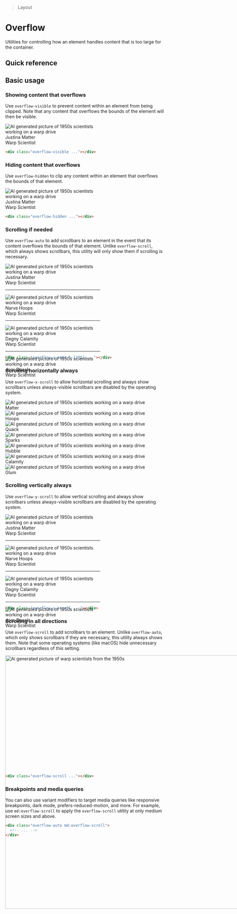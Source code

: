 > Layout

# Overflow

Utilities for controlling how an element handles content that is too large for the container.

## Quick reference

<qr-table />

## Basic usage

### Showing content that overflows
Use `overflow-visible` to prevent content within an element from being clipped. Note that any content that overflows the bounds of the element will then be visible.

<container>
  <div class="flex justify-center">
    <div class="relative">
      <div style="width:300px;" class="mx-auto pd-bg-white p-16 rounded pd-text-slate-500 dark:pd-bg-slate-800 dark:pd-text-slate-400">
       <div class="flex items-center overflow-visible">
          <img src="/classes/matter.jpg" class="absolute object-cover h-128 -ml-40 -my-32 rounded-full" alt="AI generated picture of 1950s scientists working on a warp drive" />
          <div class="pl-112">
            <div class="font-bold">Justina Matter</div>
            <span>Warp Scientist</span>
          </div>
        </div>
      </div>
    </div>
  </div>
</container>

```html
<div class="overflow-visible ..."></div>
```

### Hiding content that overflows
Use `overflow-hidden` to clip any content within an element that overflows the bounds of that element.

<container>
  <div class="flex justify-center">
    <div class="relative">
      <div style="width:300px;" class="relative overflow-hidden mx-auto pd-bg-white p-16 rounded pd-text-slate-500 dark:pd-bg-slate-800 dark:pd-text-slate-400">
       <div class="flex items-center ">
          <img src="/classes/matter.jpg" class="absolute object-cover h-128 -ml-40 -my-32 rounded-full" alt="AI generated picture of 1950s scientists working on a warp drive" />
          <div class="pl-112">
            <div class="font-bold">Justina Matter</div>
            <span>Warp Scientist</span>
          </div>
        </div>
      </div>
    </div>
  </div>
</container>

```html
<div class="overflow-hidden ..."></div>
```

### Scrolling if needed
Use `overflow-auto` to add scrollbars to an element in the event that its content overflows the bounds of that element. Unlike `overflow-scroll`, which always shows scrollbars, this utility will only show them if scrolling is necessary.

<container>
  <div class="flex justify-center">
    <div class="relative">
      <div style="width:300px;max-height:275px" class="relative overflow-auto mx-auto pd-bg-white p-16 rounded pd-text-slate-500 dark:pd-bg-slate-800 dark:pd-text-slate-400">
       <div class="flex items-center ">
          <img src="/classes/matter.jpg" class="object-cover h-48 mr-16 rounded-full" alt="AI generated picture of 1950s scientists working on a warp drive" />
          <div class="">
            <div class="font-bold">Justina Matter</div>
            <span>Warp Scientist</span>
          </div>
        </div>
        <hr class="-mx-16!" />
        <div class="flex items-center ">
          <img src="/classes/profile1.jpg" class="object-cover h-48 mr-16 rounded-full" alt="AI generated picture of 1950s scientists working on a warp drive" />
          <div class="">
            <div class="font-bold">Narve Hoops</div>
            <span>Warp Scientist</span>
          </div>
        </div>
        <hr class="-mx-16!" />
        <div class="flex items-center ">
          <img src="/classes/profile5.jpg" class="object-cover h-48 mr-16 rounded-full" alt="AI generated picture of 1950s scientists working on a warp drive" />
          <div class="">
            <div class="font-bold">Dagny Calamity</div>
            <span>Warp Scientist</span>
          </div>
        </div>
        <hr class="-mx-16!" />
        <div class="flex items-center ">
          <img src="/classes/profile2.jpg" class="object-cover h-48 mr-16 rounded-full" alt="AI generated picture of 1950s scientists working on a warp drive" />
          <div class="">
            <div class="font-bold">Joar Quack</div>
            <span>Warp Scientist</span>
          </div>
        </div>
      </div>
    </div>
  </div>
</container>

```html
<div class="overflow-y-auto h-[275] ..."></div>
```

### Scrolling horizontally always
Use `overflow-x-scroll` to allow horizontal scrolling and always show scrollbars unless always-visible scrollbars are disabled by the operating system.

<container>
  <div class="flex justify-center ">
    <div class="overflow-x-scroll mx-auto pd-bg-white p-16 rounded pd-text-slate-500 dark:pd-bg-slate-800 dark:pd-text-slate-400" style="max-width:520px">
      <div class="flex cols-6">
        <div class="flex-none py-24 px-12 first:pl-24 last:pr-24">
          <div class="flex flex-col items-center justify-center min-width-64 gap-8">
            <img src="/classes/matter.jpg" class="object-cover w-64 rounded-full" alt="AI generated picture of 1950s scientists working on a warp drive" />
            <div class="font-bold">Matter</div>
          </div>
        </div>
        <div class="flex-none py-24 px-12 first:pl-24 last:pr-24">
          <div class="flex flex-col items-center justify-center min-width-64 gap-8">
            <img src="/classes/profile1.jpg" class="object-cover w-64 rounded-full" alt="AI generated picture of 1950s scientists working on a warp drive" />
            <div class="font-bold">Hoops</div>
          </div>
        </div>
        <div class="flex-none py-24 px-12 first:pl-24 last:pr-24">
          <div class="flex flex-col items-center justify-center min-width-64 gap-8">
            <img src="/classes/profile2.jpg" class="object-cover w-64 rounded-full" alt="AI generated picture of 1950s scientists working on a warp drive" />
            <div class="font-bold">Quack</div>
          </div>
        </div>
        <div class="flex-none py-24 px-12 first:pl-24 last:pr-24">
          <div class="flex flex-col items-center justify-center min-width-64 gap-8">
            <img src="/classes/profile3.jpg" class="object-cover w-64 rounded-full" alt="AI generated picture of 1950s scientists working on a warp drive" />
            <div class="font-bold">Sparks</div>
          </div>
        </div>
        <div class="flex-none py-24 px-12 first:pl-24 last:pr-24">
          <div class="flex flex-col items-center justify-center min-width-64 gap-8">
            <img src="/classes/profile4.jpg" class="object-cover w-64 rounded-full" alt="AI generated picture of 1950s scientists working on a warp drive" />
            <div class="font-bold">Hubble</div>
          </div>
        </div>
        <div class="flex-none py-24 px-12 first:pl-24 last:pr-24">
          <div class="flex flex-col items-center justify-center min-width-64 gap-8">
            <img src="/classes/profile5.jpg" class="object-cover w-64 rounded-full" alt="AI generated picture of 1950s scientists working on a warp drive" />
            <div class="font-bold">Calamity</div>
          </div>
        </div>
        <div class="flex-none py-24 px-12 first:pl-24 last:pr-24">
          <div class="flex flex-col items-center justify-center min-width-64 gap-8">
            <img src="/classes/profile6.jpg" class="object-cover w-64 rounded-full" alt="AI generated picture of 1950s scientists working on a warp drive" />
            <div class="font-bold">Glum</div>
          </div>
        </div>
      </div>
    </div>
  </div>
</container>

### Scrolling vertically always
Use `overflow-y-scroll` to allow vertical scrolling and always show scrollbars unless always-visible scrollbars are disabled by the operating system.

<container>
  <div class="flex justify-center">
    <div class="relative">
      <div style="width:300px;max-height:275px" class="relative overflow-y-scroll mx-auto pd-bg-white p-16 rounded pd-text-slate-500 dark:pd-bg-slate-800 dark:pd-text-slate-400">
       <div class="flex items-center ">
          <img src="/classes/matter.jpg" class="object-cover h-48 mr-16 rounded-full" alt="AI generated picture of 1950s scientists working on a warp drive" />
          <div class="">
            <div class="font-bold">Justina Matter</div>
            <span>Warp Scientist</span>
          </div>
        </div>
        <hr class="-mx-16!" />
        <div class="flex items-center ">
          <img src="/classes/profile1.jpg" class="object-cover h-48 mr-16 rounded-full" alt="AI generated picture of 1950s scientists working on a warp drive" />
          <div class="">
            <div class="font-bold">Narve Hoops</div>
            <span>Warp Scientist</span>
          </div>
        </div>
        <hr class="-mx-16!" />
        <div class="flex items-center ">
          <img src="/classes/profile5.jpg" class="object-cover h-48 mr-16 rounded-full" alt="AI generated picture of 1950s scientists working on a warp drive" />
          <div class="">
            <div class="font-bold">Dagny Calamity</div>
            <span>Warp Scientist</span>
          </div>
        </div>
        <hr class="-mx-16!" />
        <div class="flex items-center ">
          <img src="/classes/profile2.jpg" class="object-cover h-48 mr-16 rounded-full" alt="AI generated picture of 1950s scientists working on a warp drive" />
          <div class="">
            <div class="font-bold">Joar Quack</div>
            <span>Warp Scientist</span>
          </div>
        </div>
      </div>
    </div>
  </div>
</container>

```html
<div class="overflow-y-scroll ..."></div>
```

### Scrolling in all directions
Use `overflow-scroll` to add scrollbars to an element. Unlike `overflow-auto`, which only shows scrollbars if they are necessary, this utility always shows them. Note that some operating systems (like macOS) hide unnecessary scrollbars regardless of this setting.

<container>
  <div class="overflow-scroll" style="max-height:360px;">
    <img style="max-width:800px;width:800px" src="/classes/50s-scientists.jpg" alt="Ai generated picture of warp scientists from the 1950s">
  </div>
</container>

```html
<div class="overflow-scroll ..."></div>
```

### Breakpoints and media queries
You can also use variant modifiers to target media queries like responsive breakpoints, dark mode, prefers-reduced-motion, and more. For example, use `md:overflow-scroll` to apply the `overflow-scroll` utility at only medium screen sizes and above.

```html
<div class="overflow-auto md:overflow-scroll">
  <!-- ... -->
</div>
```
